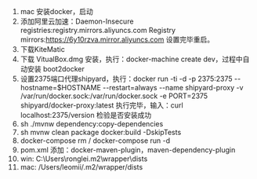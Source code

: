 1. mac 安装docker，启动
2. 添加阿里云加速：Daemon-Insecure registries:registry.mirrors.aliyuncs.com
                        Registry mirrors:https://6y10rzva.mirror.aliyuncs.com
   设置完毕重启。
3. 下载KiteMatic
4. 下载 VitualBox.dmg 安装，执行：docker-machine create dev，过程中自动安装 boot2docker
5. 设置2375端口代理shipyard，执行：docker run  -ti  -d -p 2375:2375 --hostname=$HOSTNAME --restart=always --name shipyard-proxy -v /var/run/docker.sock:/var/run/docker.sock -e PORT=2375 shipyard/docker-proxy:latest
   执行完毕，输入：curl localhost:2375/version 检验是否安装成功
6. sh ./mvnw dependency:copy-dependencies
7. sh mvnw clean package docker:build -DskipTests
8. docker-compose rm /  docker-compose run -d
9. pom.xml 添加：docker-maven-plugin，maven-dependency-plugin
10. win:   C:\Users\ronglei\.m2\wrapper\dists
11. mac:   /Users/leomii/.m2/wrapper/dists